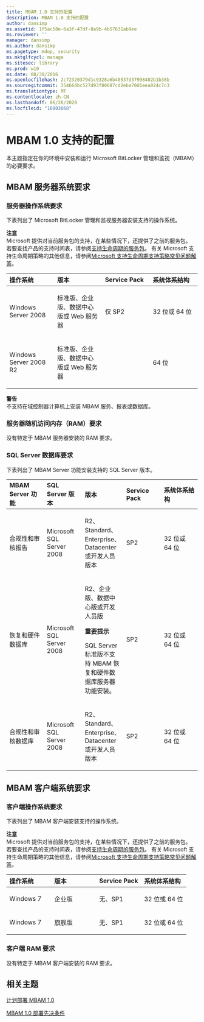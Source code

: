 ```yaml
---
title: MBAM 1.0 支持的配置
description: MBAM 1.0 支持的配置
author: dansimp
ms.assetid: 1f5ac58e-6a3f-47df-8a9b-4b57631ab9ee
ms.reviewer: ''
manager: dansimp
ms.author: dansimp
ms.pagetype: mdop, security
ms.mktglfcycl: manage
ms.sitesec: library
ms.prod: w10
ms.date: 08/30/2016
ms.openlocfilehash: 2c72320379d1c9328a6b40537d37998402b1b38b
ms.sourcegitcommit: 354664bc527d93f80687cd2eba70d1eea024c7c3
ms.translationtype: MT
ms.contentlocale: zh-CN
ms.lasthandoff: 06/26/2020
ms.locfileid: "10803868"
---
```

# MBAM 1.0 支持的配置


本主题指定在你的环境中安装和运行 Microsoft BitLocker 管理和监视（MBAM）的必要要求。

## <a href="" id="---------mbam-server-system-requirements"></a> MBAM 服务器系统要求


### 服务器操作系统要求

下表列出了 Microsoft BitLocker 管理和监视服务器安装支持的操作系统。

**注意**  
Microsoft 提供对当前服务包的支持，在某些情况下，还提供了之前的服务包。 若要查找产品的支持时间表，请参阅[支持生命周期的服务包](https://go.microsoft.com/fwlink/p/?LinkId=31975)。 有关 Microsoft 支持生命周期策略的其他信息，请参阅[Microsoft 支持生命周期支持策略常见问题解答](https://go.microsoft.com/fwlink/p/?LinkId=31976)。



<table>
<colgroup>
<col width="25%" />
<col width="25%" />
<col width="25%" />
<col width="25%" />
</colgroup>
<thead>
<tr class="header">
<th align="left">操作系统</th>
<th align="left">版本</th>
<th align="left">Service Pack</th>
<th align="left">系统体系结构</th>
</tr>
</thead>
<tbody>
<tr class="odd">
<td align="left"><p>Windows Server 2008</p></td>
<td align="left"><p>标准版、企业版、数据中心版或 Web 服务器</p></td>
<td align="left"><p>仅 SP2</p></td>
<td align="left"><p>32 位或 64 位</p></td>
</tr>
<tr class="even">
<td align="left"><p>Windows Server 2008 R2</p></td>
<td align="left"><p>标准版、企业版、数据中心版或 Web 服务器</p></td>
<td align="left"></td>
<td align="left"><p>64 位</p></td>
</tr>
</tbody>
</table>



**警告**  
不支持在域控制器计算机上安装 MBAM 服务、报表或数据库。



### <a href="" id="server-random-access-memory--ram--requirements-"></a>服务器随机访问内存（RAM）要求

没有特定于 MBAM 服务器安装的 RAM 要求。

### <a href="" id="sql-server-database-requirements-"></a>SQL Server 数据库要求

下表列出了 MBAM Server 功能安装支持的 SQL Server 版本。

<table>
<colgroup>
<col width="20%" />
<col width="20%" />
<col width="20%" />
<col width="20%" />
<col width="20%" />
</colgroup>
<thead>
<tr class="header">
<th align="left">MBAM Server 功能</th>
<th align="left">SQL Server 版本</th>
<th align="left">版本</th>
<th align="left">Service Pack</th>
<th align="left">系统体系结构</th>
</tr>
</thead>
<tbody>
<tr class="odd">
<td align="left"><p>合规性和审核报告</p></td>
<td align="left"><p>Microsoft SQL Server 2008 </p></td>
<td align="left"><p>R2、Standard、Enterprise、Datacenter 或开发人员版本</p></td>
<td align="left"><p>SP2</p></td>
<td align="left"><p>32 位或 64 位</p></td>
</tr>
<tr class="even">
<td align="left"><p>恢复和硬件数据库</p></td>
<td align="left"><p>Microsoft SQL Server 2008 </p></td>
<td align="left"><p>R2、企业版、数据中心版或开发人员版</p>
<div class="alert">
<strong>重要提示</strong><br/><p>SQL Server 标准版不支持 MBAM 恢复和硬件数据库服务器功能安装。</p>
</div>
<div>

</div></td>
<td align="left"><p>SP2</p></td>
<td align="left"><p>32 位或 64 位</p></td>
</tr>
<tr class="odd">
<td align="left"><p>合规性和审核数据库</p></td>
<td align="left"><p>Microsoft SQL Server 2008 </p></td>
<td align="left"><p>R2、Standard、Enterprise、Datacenter 或开发人员版本</p></td>
<td align="left"><p>SP2</p></td>
<td align="left"><p>32 位或 64 位</p></td>
</tr>
</tbody>
</table>



## <a href="" id="---------mbam-client-system-requirements"></a> MBAM 客户端系统要求


### 客户端操作系统要求

下表列出了 MBAM 客户端安装支持的操作系统。

**注意**  
Microsoft 提供对当前服务包的支持，在某些情况下，还提供了之前的服务包。 若要查找产品的支持时间表，请参阅[支持生命周期的服务包](https://go.microsoft.com/fwlink/p/?LinkId=31975)。 有关 Microsoft 支持生命周期策略的其他信息，请参阅[Microsoft 支持生命周期支持策略常见问题解答](https://go.microsoft.com/fwlink/p/?LinkId=31976)。



<table>
<colgroup>
<col width="25%" />
<col width="25%" />
<col width="25%" />
<col width="25%" />
</colgroup>
<thead>
<tr class="header">
<th align="left">操作系统</th>
<th align="left">版本</th>
<th align="left">Service Pack</th>
<th align="left">系统体系结构</th>
</tr>
</thead>
<tbody>
<tr class="odd">
<td align="left"><p>Windows 7</p></td>
<td align="left"><p>企业版</p></td>
<td align="left"><p>无、SP1</p></td>
<td align="left"><p>32 位或 64 位</p></td>
</tr>
<tr class="even">
<td align="left"><p>Windows 7</p></td>
<td align="left"><p>旗舰版</p></td>
<td align="left"><p>无、SP1</p></td>
<td align="left"><p>32 位或 64 位</p></td>
</tr>
</tbody>
</table>



### <a href="" id="client-ram-requirements-"></a>客户端 RAM 要求

没有特定于 MBAM 客户端安装的 RAM 要求。

## 相关主题


[计划部署 MBAM 1.0](planning-to-deploy-mbam-10.md)

[MBAM 1.0 部署先决条件](mbam-10-deployment-prerequisites.md)









